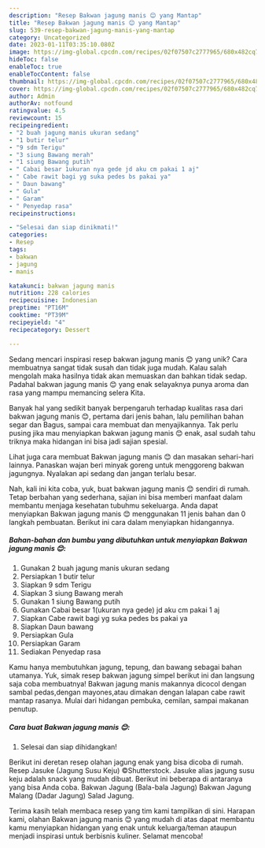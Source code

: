 ```yaml
---
description: "Resep Bakwan jagung manis 😊 yang Mantap"
title: "Resep Bakwan jagung manis 😊 yang Mantap"
slug: 539-resep-bakwan-jagung-manis-yang-mantap
category: Uncategorized
date: 2023-01-11T03:35:10.080Z
image: https://img-global.cpcdn.com/recipes/02f07507c2777965/680x482cq70/bakwan-jagung-manis-foto-resep-utama.jpg
hideToc: false
enableToc: true
enableTocContent: false
thumbnail: https://img-global.cpcdn.com/recipes/02f07507c2777965/680x482cq70/bakwan-jagung-manis-foto-resep-utama.jpg
cover: https://img-global.cpcdn.com/recipes/02f07507c2777965/680x482cq70/bakwan-jagung-manis-foto-resep-utama.jpg
author: Admin
authorAv: notfound
ratingvalue: 4.5
reviewcount: 15
recipeingredient:
- "2 buah jagung manis ukuran sedang"
- "1 butir telur"
- "9 sdm Terigu"
- "3 siung Bawang merah"
- "1 siung Bawang putih"
- " Cabai besar 1ukuran nya gede jd aku cm pakai 1 aj"
- " Cabe rawit bagi yg suka pedes bs pakai ya"
- " Daun bawang"
- " Gula"
- " Garam"
- " Penyedap rasa"
recipeinstructions:

- "Selesai dan siap dinikmati!"
categories:
- Resep
tags:
- bakwan
- jagung
- manis

katakunci: bakwan jagung manis 
nutrition: 228 calories
recipecuisine: Indonesian
preptime: "PT16M"
cooktime: "PT39M"
recipeyield: "4"
recipecategory: Dessert

---
```





Sedang mencari inspirasi resep bakwan jagung manis 😊 yang unik? Cara membuatnya sangat tidak susah dan tidak juga mudah. Kalau salah mengolah maka hasilnya tidak akan memuaskan dan bahkan tidak sedap. Padahal bakwan jagung manis 😊 yang enak selayaknya punya aroma dan rasa yang mampu memancing selera Kita.





Banyak hal yang sedikit banyak berpengaruh terhadap kualitas rasa dari bakwan jagung manis 😊, pertama dari jenis bahan, lalu pemilihan bahan segar dan Bagus, sampai cara membuat dan menyajikannya. Tak perlu pusing jika mau menyiapkan bakwan jagung manis 😊 enak,      asal sudah tahu triknya maka hidangan ini bisa jadi sajian spesial.














Lihat juga cara membuat Bakwan jagung manis 😊 dan masakan sehari-hari lainnya. Panaskan wajan beri minyak goreng untuk menggoreng bakwan jagungnya. Nyalakan api sedang dan jangan terlalu besar.






Nah, kali ini kita coba, yuk, buat bakwan jagung manis 😊 sendiri di rumah. Tetap berbahan yang sederhana, sajian ini bisa memberi manfaat dalam membantu menjaga kesehatan tubuhmu sekeluarga. Anda dapat menyiapkan Bakwan jagung manis 😊 menggunakan 11 jenis bahan dan 0 langkah pembuatan. Berikut ini cara dalam menyiapkan hidangannya.

<!--inarticleads1-->

##### Bahan-bahan dan bumbu yang dibutuhkan untuk menyiapkan Bakwan jagung manis 😊:

1. Gunakan 2 buah jagung manis ukuran sedang
1. Persiapkan 1 butir telur
1. Siapkan 9 sdm Terigu
1. Siapkan 3 siung Bawang merah
1. Gunakan 1 siung Bawang putih
1. Gunakan  Cabai besar 1(ukuran nya gede) jd aku cm pakai 1 aj
1. Siapkan  Cabe rawit bagi yg suka pedes bs pakai ya
1. Siapkan  Daun bawang
1. Persiapkan  Gula
1. Persiapkan  Garam
1. Sediakan  Penyedap rasa


Kamu hanya membutuhkan jagung, tepung, dan bawang sebagai bahan utamanya. Yuk, simak resep bakwan jagung simpel berikut ini dan langsung saja coba membuatnya! Bakwan jagung manis makannya dicocol dengan sambal pedas,dengan mayones,atau dimakan dengan lalapan cabe rawit mantap rasanya. Mulai dari hidangan pembuka, cemilan, sampai makanan penutup. 

<!--inarticleads2-->

##### Cara buat Bakwan jagung manis 😊:


1. Selesai dan siap dihidangkan!

Berikut ini deretan resep olahan jagung enak yang bisa dicoba di rumah. Resep Jasuke (Jagung Susu Keju) ©Shutterstock. Jasuke alias jagung susu keju adalah snack yang mudah dibuat. Berikut ini beberapa di antaranya yang bisa Anda coba. Bakwan Jagung (Bala-bala Jagung) Bakwan Jagung Malang (Dadar Jagung) Salad Jagung. 

Terima kasih telah membaca resep yang tim kami tampilkan di sini. Harapan kami, olahan Bakwan jagung manis 😊 yang mudah di atas dapat membantu kamu menyiapkan hidangan yang enak untuk keluarga/teman ataupun menjadi inspirasi untuk berbisnis kuliner. Selamat mencoba!
